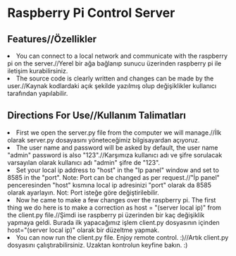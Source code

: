 <h1>
  Raspberry Pi Control Server
  </h1>

<h2>
  Features//Özellikler
  </h2>  
  
<p>
  <li>You can connect to a local network and communicate with the raspberry pi on the server.//Yerel bir ağa bağlanıp sunucu üzerinden raspberry pi ile iletişim kurabilirsiniz.
  </li>
  <li>The source code is clearly written and changes can be made by the user.//Kaynak kodlardaki açık şekilde yazılmış olup değişiklikler kullanıcı tarafından yapılabilir.
  </li>
  </p>
<h2>
Directions For Use//Kullanım Talimatları
</h2>
<p>
  <li>First we open the server.py file from the computer we will manage.//İlk olarak server.py dosayasını yöneteceğimiz bilgisayardan açıyoruz.</li>
  <li>The user name and password will be asked by default, the user name "admin" password is also "123".//Karşımıza kullanıcı adı ve şifre sorulacak varsayılan olarak kullanıcı adı "admin" şifre de "123". </li>
  <li>
Set your local ip address to "host" in the "Ip panel" window and set to 8585 in the "port". Note: Port can be changed as per request.//"İp panel" penceresinden "host" kısmına local ip adresinizi "port" olarak da 8585 olarak ayarlayın. Not: Port isteğe göre değiştirilebilir.</li>
  <li>
Now he came to make a few changes over the raspberry pi. The first thing we do here is to make a correction as host = "(server local ip)" from the client.py file.//Şimdi ise raspberry pi üzerinden bir kaç değişiklik yapmaya geldi. Burada ilk yapacağımız işlem client.py dosyasının içinden host="(server local ip)" olarak bir düzeltme yapmak.</li>
  <li>You can now run the client.py file. Enjoy remote control. :)//Artık client.py dosyasını çalıştırabilirsiniz. Uzaktan kontrolun keyfine bakın. :)</li>
</p>
